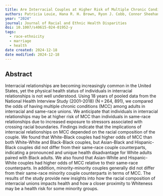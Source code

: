 ```yaml
---
title: Are Interracial Couples at Higher Risk of Multiple Chronic Conditions? Evidence from a Nationally Representative Sample
authors: Patricia Louie, Hana R. H. Brown, Ryon J. Cobb, Connor Sheehan
year: "2024"
journal: Journal of Racial and Ethnic Health Disparities
doi: 10.1007/s40615-024-01952-y
tags:
  - race-ethnicity
  - marriage
  - health
date created: 2024-12-18
date modified: 2024-12-18
---
```


## Abstract

Interracial relationships are becoming increasingly common in the United States, yet the physical health status of individuals in interracial relationships is not well understood. Using 18 years of pooled data from the National Health Interview Study (2001–2018) (N = 264, 891), we compared the odds of having multiple chronic conditions (MCC) among adults in interracial and same-race unions. We anticipate that individuals in interracial relationships may be at higher risk of MCC than individuals in same-race relationships due to increased exposure to stressors associated with crossing racial boundaries. Findings indicate that the implications of interracial relationships on MCC depended on the racial composition of the couple. We found that White-Black couples had higher odds of MCC than both White-White and Black-Black couples, but Asian-Black and Hispanic-Black couples did not differ from their same-race couple counterparts, indicating a pronounced and unique health disadvantage for White adults paired with Black adults. We also found that Asian-White and Hispanic-White couples had higher odds of MCC relative to their same-race counterparts. In addition, minority-minority couples generally did not differ from their same-race minority couple counterparts in terms of MCC. The results of the study provide new insights into how the racial composition of interracial unions impacts health and how a closer proximity to Whiteness may be a health risk for some minority groups.
